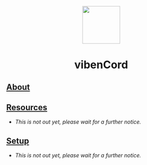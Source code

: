 <p align="center">
  <img width="100" src="https://avatars.githubusercontent.com/u/103536207" />
</p>
<h1 align="center">vibenCord</h1>


## [About](https://fosscord.com)


## [Resources](https://docs.fosscord.com/resources/)

-   *This is not out yet, please wait for a further notice.*

## [Setup](https://docs.fosscord.com/server/setup/)

-   *This is not out yet, please wait for a further notice.*
